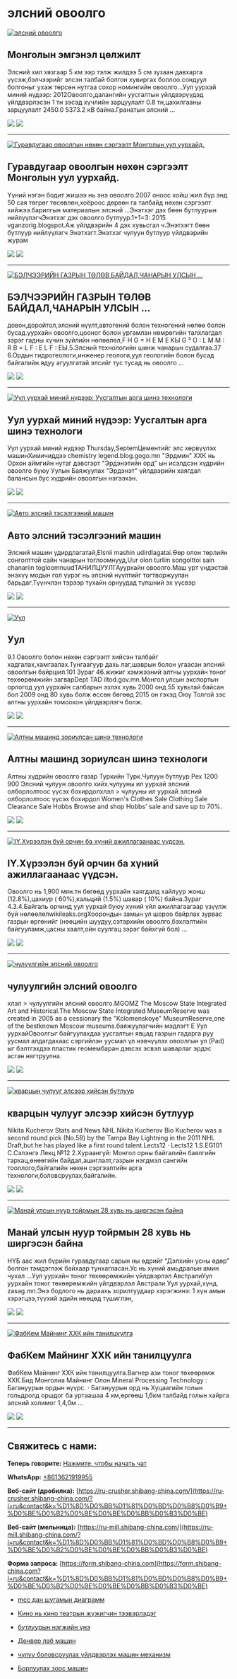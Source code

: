 # элсний овоолго

<a href="https://swt.shibang-china.com/?l=ru&img&k=%D1%8D%D0%BB%D1%81%D0%BD%D0%B8%D0%B9+%D0%BE%D0%B2%D0%BE%D0%BE%D0%BB%D0%B3%D0%BE" target="_blank">![элсний овоолго](http://static.shibang-china.com/all-800x300/558.jpg)</a>

## Монголын эмгэнэл цөлжилт
Элсний хил хязгаар 5 км ээр тэлж жилдээ 5 см зузаан давхарга үүсэж,бэлчээрийг элсэн талбай болгон хувиргах боллоо.сондуул болгоныг ухаж төрсөн нутгаа сохор номингийн овоолго…Уул уурхай миний нүдээр: 2012Овоолго,далангийн уусгалтын үйлдвэрүүдэд үйлдвэрлэсэн 1 тн зэсэд хүчлийн зарцуулалт 0.8 тн,цахилгааны зарцуулалт 2450.0 5373.2 кВ байна.Гранатын элсний …


<a href="https://whatsapp.shibangsoft.com/WhatsApp.php" target="_blank" title="WhatsApp">![](http://static.shibang-china.com/icon/whatsapp.png)</a> <a href="https://swt.shibang-china.com/?l=ru&icon&k=%D1%8D%D0%BB%D1%81%D0%BD%D0%B8%D0%B9+%D0%BE%D0%B2%D0%BE%D0%BE%D0%BB%D0%B3%D0%BE" target="_blank">![](http://static.shibang-china.com/icon/chat-ru.png)</a>

---

<a href="https://swt.shibang-china.com/?l=ru&img&k=%D1%8D%D0%BB%D1%81%D0%BD%D0%B8%D0%B9+%D0%BE%D0%B2%D0%BE%D0%BE%D0%BB%D0%B3%D0%BE" target="_blank">![Гуравдугаар овоолгын нөхөн сэргээлт Монголын уул уурхайд.](http://static.shibang-china.com/all-800x300/184.jpg)</a>

## Гуравдугаар овоолгын нөхөн сэргээлт Монголын уул уурхайд.
Үүний нэгэн бодит жишээ нь энэ овоолго.2007 оноос хойш жил бүр энд 50 сая төгрөг төсөвлөн,хоёроос дөрвөн га талбайд нөхөн сэргээлт хийжээ.барилгын материалын элсний …Энэтхэг дэх бөөн бутлуурын нийлүүлэгчЭнэтхэг дэх овоолго бутлуур.1+1=3: 2015 vganzorig.blogspot.Аж үйлдвэрийн 4 дэх хувьсгал ч.Энэтхэгт бөөн бутлуур нийлүүлэгч Энэтхэгт.Энэтхэг чулуун бутлуур үйлдвэрийн журам


<a href="https://whatsapp.shibangsoft.com/WhatsApp.php" target="_blank" title="WhatsApp">![](http://static.shibang-china.com/icon/whatsapp.png)</a> <a href="https://swt.shibang-china.com/?l=ru&icon&k=%D1%8D%D0%BB%D1%81%D0%BD%D0%B8%D0%B9+%D0%BE%D0%B2%D0%BE%D0%BE%D0%BB%D0%B3%D0%BE" target="_blank">![](http://static.shibang-china.com/icon/chat-ru.png)</a>

---

<a href="https://swt.shibang-china.com/?l=ru&img&k=%D1%8D%D0%BB%D1%81%D0%BD%D0%B8%D0%B9+%D0%BE%D0%B2%D0%BE%D0%BE%D0%BB%D0%B3%D0%BE" target="_blank">![БЭЛЧЭЭРИЙН ГАЗРЫН ТӨЛӨВ БАЙДАЛ,ЧАНАРЫН УЛСЫН …](http://static.shibang-china.com/all-800x300/763.jpg)</a>

## БЭЛЧЭЭРИЙН ГАЗРЫН ТӨЛӨВ БАЙДАЛ,ЧАНАРЫН УЛСЫН …
довон,доройтол,элсний нүүлт,автогений болон техногений нөлөө болон бусад.уурхайн овоолго,цооног болон ургамлан нөмрөгийн талхлагдал зэрэг гадны хүчин зүйлийн нөлөөлөл,F H G = H E M E KЫ G &#179; O : L M M : R B = L F : E L F : EЫ.5.Элсний технологийн шинж чанарын судалгаа.37 6.Ордын гидрогеологи,инженер геологи,уул геологийн болон бусад байгалийн.ядуу агуулгатай элсийг тус тусад нь овоолго …


<a href="https://whatsapp.shibangsoft.com/WhatsApp.php" target="_blank" title="WhatsApp">![](http://static.shibang-china.com/icon/whatsapp.png)</a> <a href="https://swt.shibang-china.com/?l=ru&icon&k=%D1%8D%D0%BB%D1%81%D0%BD%D0%B8%D0%B9+%D0%BE%D0%B2%D0%BE%D0%BE%D0%BB%D0%B3%D0%BE" target="_blank">![](http://static.shibang-china.com/icon/chat-ru.png)</a>

---

<a href="https://swt.shibang-china.com/?l=ru&img&k=%D1%8D%D0%BB%D1%81%D0%BD%D0%B8%D0%B9+%D0%BE%D0%B2%D0%BE%D0%BE%D0%BB%D0%B3%D0%BE" target="_blank">![Уул уурхай миний нүдээр: Уусгалтын арга шинэ технологи](http://static.shibang-china.com/all-800x300/1181.jpg)</a>

## Уул уурхай миний нүдээр: Уусгалтын арга шинэ технологи
Уул уурхай миний нүдээр Thursday,SeptemЦементийг элс хөрвүүлэх машинХимичиддээ chemistry legend.blog.gogo.mn &quot;Эрдмин&quot; ХХК нь Орхон аймгийн нутаг дэвсгэрт &quot;Эрдэнэтийн орд&quot; ын исэлдсэн хүдрийн овоолго буюу Уулын Баяжуулах &quot;Эрдэнэт&quot; үйлдвэрийн хаягдал балансын бус хүдрийн овоолгын нэгээхэн.


<a href="https://whatsapp.shibangsoft.com/WhatsApp.php" target="_blank" title="WhatsApp">![](http://static.shibang-china.com/icon/whatsapp.png)</a> <a href="https://swt.shibang-china.com/?l=ru&icon&k=%D1%8D%D0%BB%D1%81%D0%BD%D0%B8%D0%B9+%D0%BE%D0%B2%D0%BE%D0%BE%D0%BB%D0%B3%D0%BE" target="_blank">![](http://static.shibang-china.com/icon/chat-ru.png)</a>

---

<a href="https://swt.shibang-china.com/?l=ru&img&k=%D1%8D%D0%BB%D1%81%D0%BD%D0%B8%D0%B9+%D0%BE%D0%B2%D0%BE%D0%BE%D0%BB%D0%B3%D0%BE" target="_blank">![Авто элсний тэсэлгээний машин](http://static.shibang-china.com/all-800x300/514.jpg)</a>

## Авто элсний тэсэлгээний машин
Элсний машин удирдлагатай,Elsnii mashin udirdlagatai.Өөр олон төрлийн сонголттой сайн чанарын тоглоомнууд,Uur olon turliin songolttoi sain chanariin togloomnuudТАНИЛЦУУЛГАуурхайн овоолго.Маш урт үндэстэй энэхүү модын гол үүрэг нь элсний нүүлтийг тогтворжуулан барьдаг.Түүнчлэн тэрээр тухайн орнуудад түлшний эх үүсвэр


<a href="https://whatsapp.shibangsoft.com/WhatsApp.php" target="_blank" title="WhatsApp">![](http://static.shibang-china.com/icon/whatsapp.png)</a> <a href="https://swt.shibang-china.com/?l=ru&icon&k=%D1%8D%D0%BB%D1%81%D0%BD%D0%B8%D0%B9+%D0%BE%D0%B2%D0%BE%D0%BE%D0%BB%D0%B3%D0%BE" target="_blank">![](http://static.shibang-china.com/icon/chat-ru.png)</a>

---

<a href="https://swt.shibang-china.com/?l=ru&img&k=%D1%8D%D0%BB%D1%81%D0%BD%D0%B8%D0%B9+%D0%BE%D0%B2%D0%BE%D0%BE%D0%BB%D0%B3%D0%BE" target="_blank">![Уул](http://static.shibang-china.com/all-800x300/454.jpg)</a>

## Уул
9.1 Овоолго болон нөхөн сэргээлт хийсэн талбайг хадгалах,хамгаалах.Тунгаагуур дахь лаг,шаврын болон угаасан элсний овоолгын байршил.101 Зураг 46.жижиг хэмжээний алтны уурхайн тоног төхөөрөмжийн загварDept TAD iltod.gov.mn.Монгол улсын экспортын орлогод уул уурхайн салбарын эзлэх хувь 2000 онд 55 хувьтай байсан бол 2009 онд 80 хувь болж өссөн бөгөөд 2015 он гэхэд Оюу Толгой зэс алтны уурхайн томоохон үйлдвэрлэгч болж.


<a href="https://whatsapp.shibangsoft.com/WhatsApp.php" target="_blank" title="WhatsApp">![](http://static.shibang-china.com/icon/whatsapp.png)</a> <a href="https://swt.shibang-china.com/?l=ru&icon&k=%D1%8D%D0%BB%D1%81%D0%BD%D0%B8%D0%B9+%D0%BE%D0%B2%D0%BE%D0%BE%D0%BB%D0%B3%D0%BE" target="_blank">![](http://static.shibang-china.com/icon/chat-ru.png)</a>

---

<a href="https://swt.shibang-china.com/?l=ru&img&k=%D1%8D%D0%BB%D1%81%D0%BD%D0%B8%D0%B9+%D0%BE%D0%B2%D0%BE%D0%BE%D0%BB%D0%B3%D0%BE" target="_blank">![Алтны машинд зориулсан шинэ технологи](http://static.shibang-china.com/all-800x300/1340.jpg)</a>

## Алтны машинд зориулсан шинэ технологи
Алтны хүдрийн овоолго газар Туркийн Турк.Чулуун бутлуур Pex 1200 900 Элсний чулуун овоолго хийх.чулууны ил уурхай элсний олборлолтоос үүсэх бохирдолхлэл &gt; чулууны ил уурхай элсний олборлолтоос үүсэх бохирдол Women's Clothes Sale Clothing Sale Clearance Sale Hobbs Browse and shop Hobbs' sale and save up to 70%.


<a href="https://whatsapp.shibangsoft.com/WhatsApp.php" target="_blank" title="WhatsApp">![](http://static.shibang-china.com/icon/whatsapp.png)</a> <a href="https://swt.shibang-china.com/?l=ru&icon&k=%D1%8D%D0%BB%D1%81%D0%BD%D0%B8%D0%B9+%D0%BE%D0%B2%D0%BE%D0%BE%D0%BB%D0%B3%D0%BE" target="_blank">![](http://static.shibang-china.com/icon/chat-ru.png)</a>

---

<a href="https://swt.shibang-china.com/?l=ru&img&k=%D1%8D%D0%BB%D1%81%D0%BD%D0%B8%D0%B9+%D0%BE%D0%B2%D0%BE%D0%BE%D0%BB%D0%B3%D0%BE" target="_blank">![IY.Хүрээлэн буй орчин ба хүний ажиллагаанаас үүдсэн.](http://static.shibang-china.com/all-800x300/1085.jpg)</a>

## IY.Хүрээлэн буй орчин ба хүний ажиллагаанаас үүдсэн.
Овоолго нь 1,900 мян.тн бөгөөд уурхайн хаягдалд хайлуур жонш (12.8%),цахиур ( 60%),кальций (1.5%) шавар ( 10%) байна.Зураг 4.3.4.Байгаль орчинд уул уурхай буюу хүний үйл ажиллагаагаар үзүүлж буй нөлөөлөлwikileaks.orgХоорондын замын ул шороо байрлах зурвас газрын өргөнийг (нөөцийн шуудуу,сэтэрхийн овоолго,бэхлэлтийн байгууламж,цасны хаалт,ойн суулгац зэрэг байхгүй бол) …


<a href="https://whatsapp.shibangsoft.com/WhatsApp.php" target="_blank" title="WhatsApp">![](http://static.shibang-china.com/icon/whatsapp.png)</a> <a href="https://swt.shibang-china.com/?l=ru&icon&k=%D1%8D%D0%BB%D1%81%D0%BD%D0%B8%D0%B9+%D0%BE%D0%B2%D0%BE%D0%BE%D0%BB%D0%B3%D0%BE" target="_blank">![](http://static.shibang-china.com/icon/chat-ru.png)</a>

---

<a href="https://swt.shibang-china.com/?l=ru&img&k=%D1%8D%D0%BB%D1%81%D0%BD%D0%B8%D0%B9+%D0%BE%D0%B2%D0%BE%D0%BE%D0%BB%D0%B3%D0%BE" target="_blank">![чулуулгийн элсний овоолго](http://static.shibang-china.com/all-800x300/296.jpg)</a>

## чулуулгийн элсний овоолго
хлэл &gt; чулуулгийн элсний овоолго.MGOMZ The Moscow State Integrated Art and Historical.The Moscow State Integrated MuseumReserve was created in 2005 as a cessionary the &quot;Kolomenskoye&quot; MuseumReserve,one of the bestknown Moscow museums.баяжуулагчийн мэдлэгт Е Уул уурхайОвоолгыг байгуулахдаа уусгалтын явцад газрын гадарга руу уусмал алдагдахаас сэргийлэн уусмал үл нэвчүүлэх овоолгын ул (Pad) ыг бэлтгэхдээ пластик геомембаран дэвсэх эсвэл шаварлаг эрдэс асган нягтруулна.


<a href="https://whatsapp.shibangsoft.com/WhatsApp.php" target="_blank" title="WhatsApp">![](http://static.shibang-china.com/icon/whatsapp.png)</a> <a href="https://swt.shibang-china.com/?l=ru&icon&k=%D1%8D%D0%BB%D1%81%D0%BD%D0%B8%D0%B9+%D0%BE%D0%B2%D0%BE%D0%BE%D0%BB%D0%B3%D0%BE" target="_blank">![](http://static.shibang-china.com/icon/chat-ru.png)</a>

---

<a href="https://swt.shibang-china.com/?l=ru&img&k=%D1%8D%D0%BB%D1%81%D0%BD%D0%B8%D0%B9+%D0%BE%D0%B2%D0%BE%D0%BE%D0%BB%D0%B3%D0%BE" target="_blank">![кварцын чулууг элсээр хийсэн бутлуур](http://static.shibang-china.com/all-800x300/118.jpg)</a>

## кварцын чулууг элсээр хийсэн бутлуур
Nikita Kucherov Stats and News NHL.Nikita Kucherov Bio Kucherov was a second round pick (No.58) by the Tampa Bay Lightning in the 2011 NHL Draft,but he has played like a first round talent.Lects12&nbsp;&#0183;&#32;Lects12 1.S.EG101 С.Сэлэнгэ Лекц №12 2.Хураангуй: Монгол орны байгалийн баялгийн тархац,өнөөгийн байдал,ашиглалт,газрын нэгдмэл сангийн тооллого,байгалийн нөхөн сэргээлтийн арга технологи,боловсруулах,байгалийн.


<a href="https://whatsapp.shibangsoft.com/WhatsApp.php" target="_blank" title="WhatsApp">![](http://static.shibang-china.com/icon/whatsapp.png)</a> <a href="https://swt.shibang-china.com/?l=ru&icon&k=%D1%8D%D0%BB%D1%81%D0%BD%D0%B8%D0%B9+%D0%BE%D0%B2%D0%BE%D0%BE%D0%BB%D0%B3%D0%BE" target="_blank">![](http://static.shibang-china.com/icon/chat-ru.png)</a>

---

<a href="https://swt.shibang-china.com/?l=ru&img&k=%D1%8D%D0%BB%D1%81%D0%BD%D0%B8%D0%B9+%D0%BE%D0%B2%D0%BE%D0%BE%D0%BB%D0%B3%D0%BE" target="_blank">![Манай улсын нуур тойрмын 28 хувь нь ширгэсэн байна](http://static.shibang-china.com/all-800x300/1178.jpg)</a>

## Манай улсын нуур тойрмын 28 хувь нь ширгэсэн байна
HҮБ аac жил бүрийн гуравдугаар сарын ны өдрийг “Дэлхийн усны өдөр” болгон тэмдэглэж байхаар тунхагласан.Ус нь хүний амьдралын амин чухал …Уул уурхайн тоног төхөөрөмжийн үйлдвэрлэл АвстралиУул уурхайн тоног төхөөрөмжийн үйлдвэрлэл Австрали.Уул уурхай,хүнд. zasag.mn.Энэ бодлого нь дараахь зорилтуудаар хэрэгжинэ: 1 хүн амын хэрэгцээ,түүхий эдийн нөөцөд түшиглэн,


<a href="https://whatsapp.shibangsoft.com/WhatsApp.php" target="_blank" title="WhatsApp">![](http://static.shibang-china.com/icon/whatsapp.png)</a> <a href="https://swt.shibang-china.com/?l=ru&icon&k=%D1%8D%D0%BB%D1%81%D0%BD%D0%B8%D0%B9+%D0%BE%D0%B2%D0%BE%D0%BE%D0%BB%D0%B3%D0%BE" target="_blank">![](http://static.shibang-china.com/icon/chat-ru.png)</a>

---

<a href="https://swt.shibang-china.com/?l=ru&img&k=%D1%8D%D0%BB%D1%81%D0%BD%D0%B8%D0%B9+%D0%BE%D0%B2%D0%BE%D0%BE%D0%BB%D0%B3%D0%BE" target="_blank">![ФабКем Майнинг ХХК ийн танилцуулга](http://static.shibang-china.com/all-800x300/94.jpg)</a>

## ФабКем Майнинг ХХК ийн танилцуулга
ФабКем Майнинг ХХК ийн танилцуулга.Вагнер ази тоног төхөөрөмж ХХК.Бид Монголиа Майнинг Олон.Mineral Processing Technology : Багануурын ордын нүүрс.&nbsp;&#0183;&#32;Багануурын орд нь Хуцаагийн голын гольдролд оршдог ба уртаашаа 4 км,өргөөш 1,6км талбайд голын хайрга элсний холимог 1,4,0м …


<a href="https://whatsapp.shibangsoft.com/WhatsApp.php" target="_blank" title="WhatsApp">![](http://static.shibang-china.com/icon/whatsapp.png)</a> <a href="https://swt.shibang-china.com/?l=ru&icon&k=%D1%8D%D0%BB%D1%81%D0%BD%D0%B8%D0%B9+%D0%BE%D0%B2%D0%BE%D0%BE%D0%BB%D0%B3%D0%BE" target="_blank">![](http://static.shibang-china.com/icon/chat-ru.png)</a>

---
## Свяжитесь с нами:

**Теперь говорите:** [Нажмите, чтобы начать чат](https://swt.shibang-china.com?l=ru&contact&k=%D1%8D%D0%BB%D1%81%D0%BD%D0%B8%D0%B9+%D0%BE%D0%B2%D0%BE%D0%BE%D0%BB%D0%B3%D0%BE)

**WhatsApp:**  [+8613621919955](https://whatsapp.shibangsoft.com/WhatsApp.php)

**Веб-сайт (дробилка):** [https://ru-crusher.shibang-china.com/](https://ru-crusher.shibang-china.com/?l=ru&contact&k=%D1%8D%D0%BB%D1%81%D0%BD%D0%B8%D0%B9+%D0%BE%D0%B2%D0%BE%D0%BE%D0%BB%D0%B3%D0%BE)

**Веб-сайт (мельница):** [https://ru-mill.shibang-china.com/](https://ru-mill.shibang-china.com/?l=ru&contact&k=%D1%8D%D0%BB%D1%81%D0%BD%D0%B8%D0%B9+%D0%BE%D0%B2%D0%BE%D0%BE%D0%BB%D0%B3%D0%BE)

**Форма запроса:** [https://form.shibang-china.com](https://form.shibang-china.com?l=ru&contact&k=%D1%8D%D0%BB%D1%81%D0%BD%D0%B8%D0%B9+%D0%BE%D0%B2%D0%BE%D0%BE%D0%BB%D0%B3%D0%BE)

* [mcc дан шугамын диаграмм](../129/mcc%20%D0%B4%D0%B0%D0%BD%20%D1%88%D1%83%D0%B3%D0%B0%D0%BC%D1%8B%D0%BD%20%D0%B4%D0%B8%D0%B0%D0%B3%D1%80%D0%B0%D0%BC%D0%BC.md)

* [Кино нь кино театрын жүжигчин тээвэрлэдэг](../127/%D0%9A%D0%B8%D0%BD%D0%BE%20%D0%BD%D1%8C%20%D0%BA%D0%B8%D0%BD%D0%BE%20%D1%82%D0%B5%D0%B0%D1%82%D1%80%D1%8B%D0%BD%20%D0%B6%D2%AF%D0%B6%D0%B8%D0%B3%D1%87%D0%B8%D0%BD%20%D1%82%D1%8D%D1%8D%D0%B2%D1%8D%D1%80%D0%BB%D1%8D%D0%B4%D1%8D%D0%B3.md)

* [бутлуурын нэгжийн үнэ](../127/%D0%B1%D1%83%D1%82%D0%BB%D1%83%D1%83%D1%80%D1%8B%D0%BD%20%D0%BD%D1%8D%D0%B3%D0%B6%D0%B8%D0%B9%D0%BD%20%D2%AF%D0%BD%D1%8D.md)

* [Денвер лаб машин](../128/%D0%94%D0%B5%D0%BD%D0%B2%D0%B5%D1%80%20%D0%BB%D0%B0%D0%B1%20%D0%BC%D0%B0%D1%88%D0%B8%D0%BD.md)

* [чулуу боловсруулах үйлдвэрлэх машин механизм](../127/%D1%87%D1%83%D0%BB%D1%83%D1%83%20%D0%B1%D0%BE%D0%BB%D0%BE%D0%B2%D1%81%D1%80%D1%83%D1%83%D0%BB%D0%B0%D1%85%20%D2%AF%D0%B9%D0%BB%D0%B4%D0%B2%D1%8D%D1%80%D0%BB%D1%8D%D1%85%20%D0%BC%D0%B0%D1%88%D0%B8%D0%BD%20%D0%BC%D0%B5%D1%85%D0%B0%D0%BD%D0%B8%D0%B7%D0%BC.md)

* [Борлуулах зоос машин](../127/%D0%91%D0%BE%D1%80%D0%BB%D1%83%D1%83%D0%BB%D0%B0%D1%85%20%D0%B7%D0%BE%D0%BE%D1%81%20%D0%BC%D0%B0%D1%88%D0%B8%D0%BD.md)